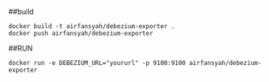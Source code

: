 ##build
```
docker build -t airfansyah/debezium-exporter .
docker push airfansyah/debezium-exporter
```

##RUN
```
docker run -e DEBEZIUM_URL="yoururl" -p 9100:9100 airfansyah/debezium-exporter
```